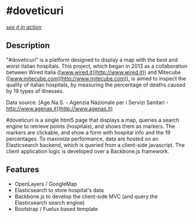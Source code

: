#doveticuri
=====================

*[see it in action](http://doveticuri.mitecube.com)*

Description
-----------

"#doveticuri" is a platform designed to display a map with the best and worst italian hospitals.
This project, which began in 2013 as a collaboration between Wired Italia ([www.wired.it](http://www.wired.it)) and Mitecube ([www.mitecube.com](http://www.mitecube.com)), is aimed to inspect the quality of italian hospitals, by measuring the percentage of deaths caused by 19 types of illnesses.


Data source: [Age.Na.S. - Agenzia Nazionale per i Servizi Sanitari - http://www.agenas.it](http://www.agenas.it)

\#doveticuri is a single html5 page that displays a map, queries a search engine to retrieve points (hospitals), and shows them as markers. The markers are clickable, and show a form with hospital info and the 19 percentages. 
To maximize performance, data are hosted on an Elasticsearch backend, which is queried from a client-side javascript. The client application logic is developed over a Backbone.js framework.


Features
-----------

* OpenLayers / GoogleMap
* Elasticsearch to store hospital's data
* Backbone.js to develop the client-side MVC (and query the Elasticsearch search engine)
* Bootstrap / Fuelux based template
